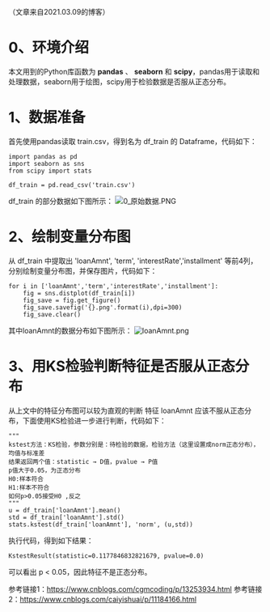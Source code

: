 （文章来自2021.03.09的博客）  

# 0、环境介绍
本文用到的Python库函数为 **pandas** 、 **seaborn** 和 **scipy**，pandas用于读取和处理数据，seaborn用于绘图，scipy用于检验数据是否服从正态分布。
# 1、数据准备
首先使用pandas读取 train.csv，得到名为 df_train 的 Dataframe，代码如下：
```
import pandas as pd
import seaborn as sns
from scipy import stats

df_train = pd.read_csv('train.csv')
```
df_train 的部分数据如下图所示：
![0_原始数据.PNG](https://i-blog.csdnimg.cn/blog_migrate/fd6a5594a14b530803f544938eae01a9.png)

# 2、绘制变量分布图
从 df_train 中提取出 'loanAmnt', 'term', 'interestRate','installment' 等前4列，分别绘制变量分布图，并保存图片，代码如下：
```
for i in ['loanAmnt','term','interestRate','installment']:
    fig = sns.distplot(df_train[i])
    fig_save = fig.get_figure()
    fig_save.savefig('{}.png'.format(i),dpi=300)
    fig_save.clear()
```
其中loanAmnt的数据分布如下图所示：
![loanAmnt.png](https://i-blog.csdnimg.cn/blog_migrate/c4449596340beceec03a5f7ce99daaaf.png)
# 3、用KS检验判断特征是否服从正态分布
从上文中的特征分布图可以较为直观的判断 特征 loanAmnt 应该不服从正态分布，下面使用KS检验进一步进行判断，代码如下：
```
"""
kstest方法：KS检验，参数分别是：待检验的数据，检验方法（这里设置成norm正态分布），均值与标准差
结果返回两个值：statistic → D值，pvalue → P值
p值大于0.05，为正态分布
H0:样本符合  
H1:样本不符合 
如何p>0.05接受H0 ,反之 
"""
u = df_train['loanAmnt'].mean()
std = df_train['loanAmnt'].std()
stats.kstest(df_train['loanAmnt'], 'norm', (u,std))
```
执行代码，得到如下结果：
```
KstestResult(statistic=0.1177846832821679, pvalue=0.0)
```
可以看出 p < 0.05，因此特征不是正态分布。

参考链接1：https://www.cnblogs.com/cgmcoding/p/13253934.html
参考链接2：https://www.cnblogs.com/caiyishuai/p/11184166.html
